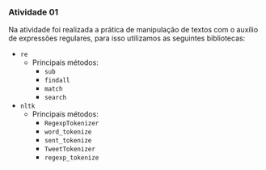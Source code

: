 ### Atividade 01

Na atividade foi realizada a prática de manipulação de textos com o auxílio de
expressões regulares, para isso utilizamos as seguintes bibliotecas:

- `re`
    - Principais métodos:
        - `sub`
        - `findall`
        - `match`
        - `search`
- `nltk`
    - Principais métodos:
        - `RegexpTokenizer` 
        - `word_tokenize` 
        - `sent_tokenize` 
        - `TweetTokenizer` 
        - `regexp_tokenize`



